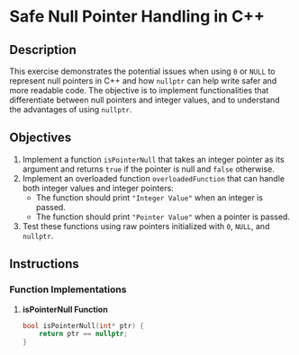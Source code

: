 # Safe Null Pointer Handling in C++

## Description

This exercise demonstrates the potential issues when using `0` or `NULL` to represent null pointers in C++ and how `nullptr` can help write safer and more readable code. The objective is to implement functionalities that differentiate between null pointers and integer values, and to understand the advantages of using `nullptr`.

## Objectives

1. Implement a function `isPointerNull` that takes an integer pointer as its argument and returns `true` if the pointer is null and `false` otherwise.
2. Implement an overloaded function `overloadedFunction` that can handle both integer values and integer pointers:
   - The function should print `"Integer Value"` when an integer is passed.
   - The function should print `"Pointer Value"` when a pointer is passed.
3. Test these functions using raw pointers initialized with `0`, `NULL`, and `nullptr`.

## Instructions

### Function Implementations

1. **isPointerNull Function**

   ```cpp
   bool isPointerNull(int* ptr) {
       return ptr == nullptr;
   }
